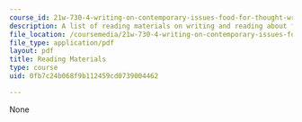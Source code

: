 ```yaml
---
course_id: 21w-730-4-writing-on-contemporary-issues-food-for-thought-writing-and-reading-about-the-cultures-of-food-fall-2008
description: A list of reading materials on writing and reading about food and culture.
file_location: /coursemedia/21w-730-4-writing-on-contemporary-issues-food-for-thought-writing-and-reading-about-the-cultures-of-food-fall-2008/0fb7c24b068f9b112459cd0739004462_homework.pdf
file_type: application/pdf
layout: pdf
title: Reading Materials
type: course
uid: 0fb7c24b068f9b112459cd0739004462

---
```

None
